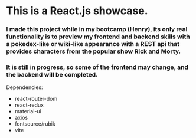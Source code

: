# This is a React.js showcase.
### I made this project while in my bootcamp (Henry), its only real functionality is to preview my frontend and backend skills with a pokedex-like or wiki-like appearance with a REST api that provides characters from the popular show Rick and Morty.

### It is still in progress, so some of the frontend may change, and the backend will be completed. 

Dependencies:
- react-router-dom
- react-redux
- material-ui
- axios
- fontsource/rubik
- vite
